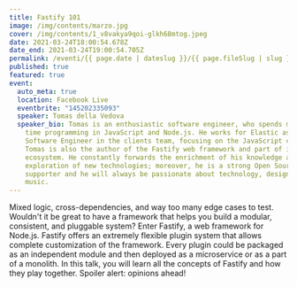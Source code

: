 ```yaml
---
title: Fastify 101
image: /img/contents/marzo.jpg
cover: /img/contents/1_v8vakya9qoi-glkh68mtog.jpeg
date: 2021-03-24T18:00:54.678Z
date_end: 2021-03-24T19:00:54.705Z
permalink: /eventi/{{ page.date | dateslug }}/{{ page.fileSlug | slug }}/index.html
published: true
featured: true
event:
  auto_meta: true
  location: Facebook Live
  eventbrite: "145202335093"
  speaker: Tomas della Vedova
  speaker_bio: Tomas is an enthusiastic software engineer, who spends most of his
    time programming in JavaScript and Node.js. He works for Elastic as Senior
    Software Engineer in the clients team, focusing on the JavaScript client.
    Tomas is also the author of the Fastify web framework and part of its
    ecosystem. He constantly forwards the enrichment of his knowledge and the
    exploration of new technologies; moreover, he is a strong Open Source
    supporter and he will always be passionate about technology, design, and
    music.
---
```

Mixed logic, cross-dependencies, and way too many edge cases to test. Wouldn't it be great to have a framework that helps you build a modular, consistent, and pluggable system? Enter Fastify, a web framework for Node.js. Fastify offers an extremely flexible plugin system that allows complete customization of the framework. Every plugin could be packaged as an independent module and then deployed as a microservice or as a part of a monolith. In this talk, you will learn all the concepts of Fastify and how they play together. Spoiler alert: opinions ahead!